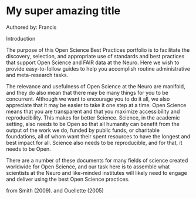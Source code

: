 # My super amazing title

Authored by: Francis

Introduction

The purpose of this Open Science Best Practices portfolio is to facilitate the discovery, selection, and appropriate use of standards and best practices that support Open Science and FAIR data at the Neuro. Here we wish to provide easy-to-follow guides to help you accomplish routine administrative and meta-research tasks. 

The relevance and usefulness of Open Science at the Neuro are manifold, and they do also mean that there may be many things for you to be concurrent. Although we want to encourage you to do it all, we also appreciate that it may be easier to take it one step at a time. Open Science means that you are transparent and that you maximize accessibility and reproducibility. This makes for better Science. Science, in the academic setting, also needs to be Open so that all humanity can benefit from the output of the work we do, funded by public funds, or charitable foundations, all of whom want their spent resources to have the longest and best impact for all. Science also needs to be reproducible, and for that, it needs to be Open.

There are a number of these documents for many fields of science created worldwide for Open Science, and our task here is to assemble what scientists at the Neuro and like-minded institutes will likely need to engage and deliver using the best Open Science practices.


from Smith (2009). and Ouellette (2005)

